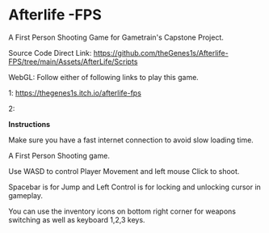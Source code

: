 # Afterlife -FPS 
 A First Person Shooting Game for Gametrain's Capstone Project.
 
 Source Code Direct Link:
 https://github.com/theGenes1s/Afterlife-FPS/tree/main/Assets/AfterLife/Scripts
 
 WebGL: Follow either of following links to play this game.
 
 1: https://thegenes1s.itch.io/afterlife-fps
 
 2:
 
 **Instructions**
 
 Make sure you have a fast internet connection to avoid slow loading time.
 
 A First Person Shooting game. 
 
 Use WASD to control Player Movement and left mouse Click to shoot. 
 
 Spacebar is for Jump and Left Control is for locking and unlocking cursor in gameplay. 
 
 You can use the inventory icons on bottom right corner for weapons switching as well as keyboard 1,2,3 keys.

